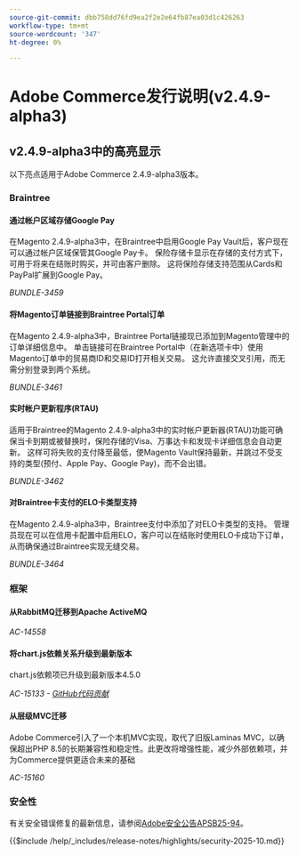 ```yaml
---
source-git-commit: dbb758dd76fd9ea2f2e2e64fb87ea03d1c426263
workflow-type: tm+mt
source-wordcount: '347'
ht-degree: 0%

---
```

# Adobe Commerce发行说明(v2.4.9-alpha3)

## v2.4.9-alpha3中的高亮显示

以下亮点适用于Adobe Commerce 2.4.9-alpha3版本。

### Braintree

#### 通过帐户区域存储Google Pay

在Magento 2.4.9-alpha3中，在Braintree中启用Google Pay Vault后，客户现在可以通过帐户区域保管其Google Pay卡。 保险存储卡显示在存储的支付方式下，可用于将来在结账时购买，并可由客户删除。 这将保险存储支持范围从Cards和PayPal扩展到Google Pay。

_BUNDLE-3459_

#### 将Magento订单链接到Braintree Portal订单

在Magento 2.4.9-alpha3中，Braintree Portal链接现已添加到Magento管理中的订单详细信息中。 单击链接可在Braintree Portal中（在新选项卡中）使用Magento订单中的贸易商ID和交易ID打开相关交易。 这允许直接交叉引用，而无需分别登录到两个系统。

_BUNDLE-3461_

#### 实时帐户更新程序(RTAU)

适用于Braintree的Magento 2.4.9-alpha3中的实时帐户更新器(RTAU)功能可确保当卡到期或被替换时，保险存储的Visa、万事达卡和发现卡详细信息会自动更新。 这样可将失败的支付降至最低，使Magento Vault保持最新，并跳过不受支持的类型(预付、Apple Pay、Google Pay)，而不会出错。

_BUNDLE-3462_

#### 对Braintree卡支付的ELO卡类型支持

在Magento 2.4.9-alpha3中，Braintree支付中添加了对ELO卡类型的支持。 管理员现在可以在信用卡配置中启用ELO，客户可以在结账时使用ELO卡成功下订单，从而确保通过Braintree实现无缝交易。

_BUNDLE-3464_

### 框架

#### 从RabbitMQ迁移到Apache ActiveMQ

_AC-14558_

#### 将chart.js依赖关系升级到最新版本

chart.js依赖项已升级到最新版本4.5.0

_AC-15133 - [GitHub代码贡献](https://github.com/magento/magento2/commit/657f983e)_

#### 从层级MVC迁移

Adobe Commerce引入了一个本机MVC实现，取代了旧版Laminas MVC，以确保超出PHP 8.5的长期兼容性和稳定性。此更改将增强性能，减少外部依赖项，并为Commerce提供更适合未来的基础

_AC-15160_

### 安全性

有关安全错误修复的最新信息，请参阅[Adobe安全公告APSB25-94](https://helpx.adobe.com/security/products/magento/apsb25-94.html)。

{{$include /help/_includes/release-notes/highlights/security-2025-10.md}}

